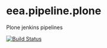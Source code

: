 # eea.pipeline.plone
Plone jenkins pipelines

[![Build Status](https://ci.eionet.europa.eu/buildStatus/icon?job=eea/eea.pipeline.plone/master)](https://ci.eionet.europa.eu/job/eea/job/eea.pipeline.plone/job/master/display/redirect)
